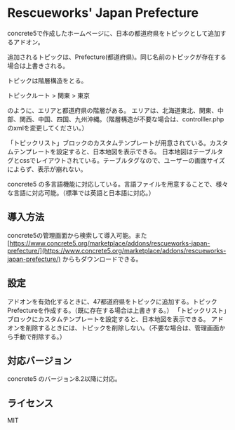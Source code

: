 # Rescueworks' Japan Prefecture

concrete5で作成したホームページに、日本の都道府県をトピックとして追加するアドオン。

追加されるトピックは、Prefecture(都道府県)。同じ名前のトピックが存在する場合は上書きされる。

トピックは階層構造をとる。

トピックルート > 関東 > 東京

のように、エリアと都道府県の階層がある。
エリアは、北海道東北、関東、中部、関西、中国、四国、九州沖縄。（階層構造が不要な場合は、controlller.phpのxmlを変更してください。）

「トピックリスト」ブロックのカスタムテンプレートが用意されている。カスタムテンプレートを設定すると、日本地図を表示できる。
日本地図はテーブルタグとcssでレイアウトされている。テーブルタグなので、ユーザーの画面サイズによらず、表示が崩れない。

concrete5 の多言語機能に対応している。言語ファイルを用意することで、様々な言語に対応可能。（標準では英語と日本語に対応。）


## 導入方法

concrete5の管理画面から検索して導入可能。また[https://www.concrete5.org/marketplace/addons/rescueworks-japan-prefecture/](https://www.concrete5.org/marketplace/addons/rescueworks-japan-prefecture/) からもダウンロードできる。


## 設定

アドオンを有効化するときに、47都道府県をトピックに追加する。トピックPrefectureを作成する。（既に存在する場合は上書きする。）
「トピックリスト」ブロックにカスタムテンプレートを設定すると、日本地図を表示できる。
アドオンを削除するときには、トピックを削除しない。（不要な場合は、管理画面から手動で削除する。）


## 対応バージョン

concrete5 のバージョン8.2以降に対応。


## ライセンス

MIT
